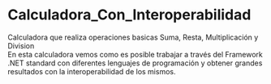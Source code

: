 # Calculadora_Con_Interoperabilidad
Calculadora que realiza operaciones basicas Suma, Resta, Multiplicación y Division  
En esta calculadora vemos como es posible trabajar a través del Framework
.NET standard con diferentes lenguajes de programación y obtener grandes resultados con la interoperabilidad de los mismos. 
